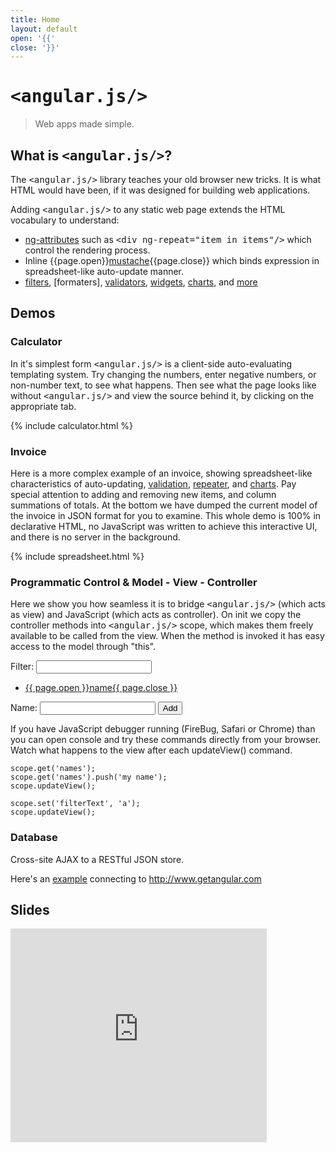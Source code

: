 ```yaml
---
title: Home
layout: default
open: '{{'
close: '}}'
---
```


# <tt>&lt;angular.js/&gt;</tt>

> Web apps made simple.

## What is <tt>&lt;angular.js/&gt;</tt>?

The <tt>&lt;angular.js/&gt;</tt> library teaches your old browser new tricks. It is what HTML would have been, 
if it was designed for building web applications.

Adding <tt>&lt;angular.js/&gt;</tt> to any static web page extends the HTML vocabulary to understand:
* [ng-attributes] such as <tt>&lt;div ng-repeat="item in items"/&gt;</tt> which control the rendering process.
* Inline {{page.open}}[mustache]{{page.close}} which binds expression in spreadsheet-like auto-update manner.
* [filters], [formaters], [validators], [widgets], [charts], and [more]


## Demos
### Calculator

In it's simplest form <tt>&lt;angular.js/&gt;</tt> is a client-side auto-evaluating templating system.
Try changing the numbers, enter negative numbers, or non-number text, to see what happens. Then see 
what the page looks like without <tt>&lt;angular.js/&gt;</tt> and view the source behind it, by clicking
on the appropriate tab.

{% include calculator.html %}

### Invoice

Here is a more complex example of an invoice, showing spreadsheet-like characteristics of auto-updating,
[validation][validators], [repeater][ng-repeat], and [charts]. Pay special attention to adding and removing
new items, and column summations of totals. At the bottom we have dumped the current model of the invoice in JSON format 
for you to examine. This whole demo is 100% in declarative HTML, no JavaScript was
written to achieve this interactive UI, and there is no server in the background.

{% include spreadsheet.html %}

### Programmatic Control & Model - View - Controller

Here we show you how seamless it is to bridge <tt>&lt;angular.js/&gt;</tt> (which acts as view) and 
JavaScript (which acts as controller). On init we copy the controller methods into 
<tt>&lt;angular.js/&gt;</tt> scope, which makes them freely available to be called from the view. 
When the method is invoked it has easy access to the model through "this".

<div class="angular">
  <script>
    function NamesController() {};
    NamesController.prototype = {
      greet: function(name) {
        alert("Hello " + name);
      },
      addName: function(){
        this.names.push(this.newName);
        this.newName = "";
      }
    };
    function initDemo() {
      scope.set("names", ["Adam", "Misko", "John", "Mary"]);
      $.each(NamesController.prototype, function(name, fn) {
        scope.set(name, fn);
      });
    };
  </script>
  Filter: <input name="filterText"/>
  <ul ng-init="$window.initDemo()">
    <li ng-repeat="name in names.$filter(filterText)">
      <a href="" ng-action="greet(name)">{{ page.open }}name{{ page.close }}</a>
    </li>
  </ul>
  Name: 
    <input name="newName"/> 
    <input type="button" value="Add" ng-action="addName()"/>  
</div>

If you have JavaScript debugger running (FireBug, Safari or Chrome) than you can open console and 
try these commands directly from your browser. Watch what happens to the view after each updateView() 
command.

    scope.get('names'); 
    scope.get('names').push('my name');
    scope.updateView();
    
    scope.set('filterText', 'a');
    scope.updateView();


### Database

Cross-site AJAX to a RESTful JSON store.

Here's an [example](/database.html) connecting to http://www.getangular.com

## Slides

<iframe src="http://docs.google.com/present/embed?id=d449gch_237xq95nwdq" frameborder="0" width="410" height="342"></iframe>

[ng-attributes]: http://docs.getangular.com/Main_Page#Attribute_Reference
[ng-repeat]: http://docs.getangular.com/Ng-repeat
[mustache]: http://docs.getangular.com/Ng-bind
[filters]: http://docs.getangular.com/Filter
[validators]: http://docs.getangular.com/Validator
[widgets]: http://docs.getangular.com/Widget
[charts]: http://docs.getangular.com/Chart
[more]: http://www.getangular.com/screencast
